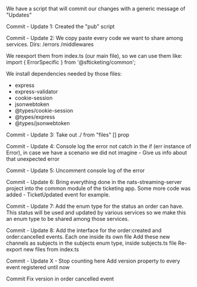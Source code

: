 We have a script that will commit our changes with a generic message of "Updates"

Commit - Update 1:
Created the "pub" script

Commit - Update 2:
We copy paste every code we want to share among services.
Dirs:
/errors
/middlewares

We reexport them from index.ts (our main file), so we can use them like:
import { ErrorSpecific } from '@sfticketing/common';

We install dependencies needed by those files:

- express
- express-validator
- cookie-session
- jsonwebtoken
- @types/cookie-session
- @types/express
- @types/jsonwebtoken

Commit - Update 3:
Take out ./ from "files" [] prop

Commit - Update 4:
Console log the error not catch in the if (err instance of Error), in case we have a scenario we did not imagine - Give us info about that unexpected error

Commit - Update 5:
Uncomment console log of the error

Commit - Update 6:
Bring everything done in the nats-streaming-server project into the common module of the ticketing app. Some more code was added - TicketUpdated event for example.

Commit - Update 7:
Add the enum type for the status an order can have. This status will be used and updated by various services so we make this an enum type to be shared among those services.

Commit - Update 8:
Add the interface for the order:created and order:cancelled events. Each one inside its own file
Add these new channels as subjects in the subjects enum type, inside subjects.ts file
Re-export new files from index.ts

Commit - Update X - Stop counting here
Add version property to every event registered until now

Commit
Fix version in order cancelled event
